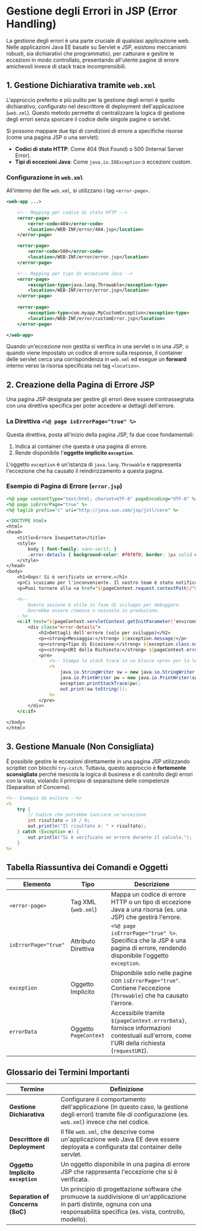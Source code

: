 # Gestione degli Errori in JSP (Error Handling)

La gestione degli errori è una parte cruciale di qualsiasi applicazione web. Nelle applicazioni Java EE basate su Servlet e JSP, esistono meccanismi robusti, sia dichiarativi che programmatici, per catturare e gestire le eccezioni in modo controllato, presentando all'utente pagine di errore amichevoli invece di stack trace incomprensibili.

## 1. Gestione Dichiarativa tramite `web.xml`

L'approccio preferito e più pulito per la gestione degli errori è quello dichiarativo, configurato nel descrittore di deployment dell'applicazione (`web.xml`). Questo metodo permette di centralizzare la logica di gestione degli errori senza sporcare il codice delle singole pagine o servlet.

Si possono mappare due tipi di condizioni di errore a specifiche risorse (come una pagina JSP o una servlet):

- **Codici di stato HTTP**: Come 404 (Not Found) o 500 (Internal Server Error).
- **Tipi di eccezioni Java**: Come `java.io.IOException` o eccezioni custom.

### Configurazione in `web.xml`

All'interno del file `web.xml`, si utilizzano i tag `<error-page>`.

```xml
<web-app ...>

    <!-- Mapping per codice di stato HTTP -->
    <error-page>
        <error-code>404</error-code>
        <location>/WEB-INF/error/404.jsp</location>
    </error-page>

    <error-page>
        <error-code>500</error-code>
        <location>/WEB-INF/error/error.jsp</location>
    </error-page>

    <!-- Mapping per tipo di eccezione Java -->
    <error-page>
        <exception-type>java.lang.Throwable</exception-type>
        <location>/WEB-INF/error/error.jsp</location>
    </error-page>
    
    <error-page>
        <exception-type>com.myapp.MyCustomException</exception-type>
        <location>/WEB-INF/error/customError.jsp</location>
    </error-page>

</web-app>
```

Quando un'eccezione non gestita si verifica in una servlet o in una JSP, o quando viene impostato un codice di errore sulla response, il container delle servlet cerca una corrispondenza in `web.xml` ed esegue un **forward** interno verso la risorsa specificata nel tag `<location>`.

## 2. Creazione della Pagina di Errore JSP

Una pagina JSP designata per gestire gli errori deve essere contrassegnata con una direttiva specifica per poter accedere ai dettagli dell'errore.

### La Direttiva `<%@ page isErrorPage="true" %>`

Questa direttiva, posta all'inizio della pagina JSP, fa due cose fondamentali:

1. Indica al container che questa è una pagina di errore.
2. Rende disponibile l'**oggetto implicito `exception`**.

L'oggetto `exception` è un'istanza di `java.lang.Throwable` e rappresenta l'eccezione che ha causato il reindirizzamento a questa pagina.

### Esempio di Pagina di Errore (`error.jsp`)

```jsp
<%@ page contentType="text/html; charset=UTF-8" pageEncoding="UTF-8" %>
<%@ page isErrorPage="true" %>
<%@ taglib prefix="c" uri="http://java.sun.com/jsp/jstl/core" %>

<!DOCTYPE html>
<html>
<head>
    <title>Errore Inaspettato</title>
    <style>
        body { font-family: sans-serif; }
        .error-details { background-color: #f0f0f0; border: 1px solid #ccc; padding: 10px; margin-top: 20px; }
    </style>
</head>
<body>
    <h1>Oops! Si è verificato un errore.</h1>
    <p>Ci scusiamo per l'inconveniente. Il nostro team è stato notificato e risolverà il problema al più presto.</p>
    <p>Puoi tornare alla <a href="${pageContext.request.contextPath}/">home page</a>.</p>

    <%-- 
        Questa sezione è utile in fase di sviluppo per debuggare.
        Dovrebbe essere rimossa o nascosta in produzione.
    --%>
    <c:if test="${pageContext.servletContext.getInitParameter('environment') == 'development'}">
        <div class="error-details">
            <h2>Dettagli dell'errore (solo per sviluppo)</h2>
            <p><strong>Messaggio:</strong> ${exception.message}</p>
            <p><strong>Tipo di Eccezione:</strong> ${exception.class.name}</p>
            <p><strong>URI della Richiesta:</strong> ${pageContext.errorData.requestURI}</p>
            <pre>
                <%-- Stampa la stack trace in un blocco <pre> per la leggibilità --%>
                <% 
                    java.io.StringWriter sw = new java.io.StringWriter();
                    java.io.PrintWriter pw = new java.io.PrintWriter(sw);
                    exception.printStackTrace(pw);
                    out.print(sw.toString());
                %>
            </pre>
        </div>
    </c:if>

</body>
</html>
```

## 3. Gestione Manuale (Non Consigliata)

È possibile gestire le eccezioni direttamente in una pagina JSP utilizzando scriptlet con blocchi `try-catch`. Tuttavia, questo approccio è **fortemente sconsigliato** perché mescola la logica di business e di controllo degli errori con la vista, violando il principio di separazione delle competenze (Separation of Concerns).

```jsp
<%-- Esempio da evitare --%>
<%
    try {
        // Codice che potrebbe lanciare un'eccezione
        int risultato = 10 / 0;
        out.println("Il risultato è: " + risultato);
    } catch (Exception e) {
        out.println("Si è verificato un errore durante il calcolo.");
    }
%>
```

## Tabella Riassuntiva dei Comandi e Oggetti

| Elemento            | Tipo                | Descrizione                                                                                                                            |
| ------------------- | ------------------- | -------------------------------------------------------------------------------------------------------------------------------------- |
| `<error-page>`      | Tag XML (`web.xml`) | Mappa un codice di errore HTTP o un tipo di eccezione Java a una risorsa (es. una JSP) che gestirà l'errore.                          |
| `isErrorPage="true"`| Attributo Direttiva | `<%@ page isErrorPage="true" %>`. Specifica che la JSP è una pagina di errore, rendendo disponibile l'oggetto `exception`.             |
| `exception`         | Oggetto Implicito   | Disponibile solo nelle pagine con `isErrorPage="true"`. Contiene l'eccezione (`Throwable`) che ha causato l'errore.                     |
| `errorData`         | Oggetto `PageContext` | Accessibile tramite `${pageContext.errorData}`, fornisce informazioni contestuali sull'errore, come l'URI della richiesta (`requestURI`). |

## Glossario dei Termini Importanti

| Termine                       | Definizione                                                                                                                                                           |
| ----------------------------- | --------------------------------------------------------------------------------------------------------------------------------------------------------------------- |
| **Gestione Dichiarativa**     | Configurare il comportamento dell'applicazione (in questo caso, la gestione degli errori) tramite file di configurazione (es. `web.xml`) invece che nel codice.         |
| **Descrittore di Deployment** | Il file `web.xml`, che descrive come un'applicazione web Java EE deve essere deployata e configurata dal container delle servlet.                                        |
| **Oggetto Implicito `exception`** | Un oggetto disponibile in una pagina di errore JSP che rappresenta l'eccezione che si è verificata.                                                                    |
| **Separation of Concerns (SoC)** | Un principio di progettazione software che promuove la suddivisione di un'applicazione in parti distinte, ognuna con una responsabilità specifica (es. vista, controllo, modello). |
